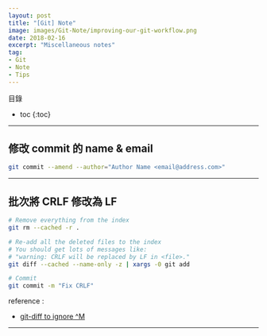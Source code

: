 ```yaml
---
layout: post
title: "[Git] Note"
image: images/Git-Note/improving-our-git-workflow.png
date: 2018-02-16
excerpt: "Miscellaneous notes"
tag:
- Git
- Note
- Tips
---
```


目錄
* toc
{:toc}

---

## 修改 commit 的 name & email

```bash
git commit --amend --author="Author Name <email@address.com>"
```

---

## 批次將 CRLF 修改為 LF

```bash
# Remove everything from the index
git rm --cached -r .

# Re-add all the deleted files to the index
# You should get lots of messages like:
# "warning: CRLF will be replaced by LF in <file>."
git diff --cached --name-only -z | xargs -0 git add

# Commit
git commit -m "Fix CRLF"
```

reference :

* [git-diff to ignore ^M](https://stackoverflow.com/questions/1889559/git-diff-to-ignore-m/1889699#1889699)

---
